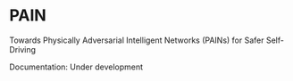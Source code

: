 # PAIN
Towards Physically Adversarial Intelligent Networks (PAINs) for Safer Self-Driving

Documentation: Under development
